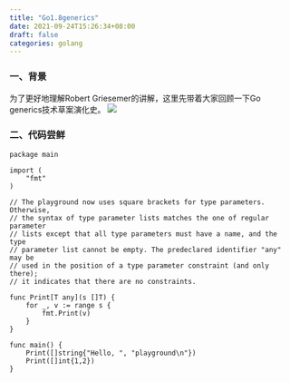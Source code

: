 ```yaml
---
title: "Go1.8generics"
date: 2021-09-24T15:26:34+08:00
draft: false
categories: golang
---
```

### 一、背景
为了更好地理解Robert Griesemer的讲解，这里先带着大家回顾一下Go generics技术草案演化史。
![](https://tonybai.com/wp-content/uploads/go-generics-evolution-timeline.png)

### 二、代码尝鲜
```golang
package main

import (
	"fmt"
)

// The playground now uses square brackets for type parameters. Otherwise,
// the syntax of type parameter lists matches the one of regular parameter
// lists except that all type parameters must have a name, and the type
// parameter list cannot be empty. The predeclared identifier "any" may be
// used in the position of a type parameter constraint (and only there);
// it indicates that there are no constraints.

func Print[T any](s []T) {
	for _, v := range s {
		fmt.Print(v)
	}
}

func main() {
	Print([]string{"Hello, ", "playground\n"})
	Print([]int{1,2})
}
```
